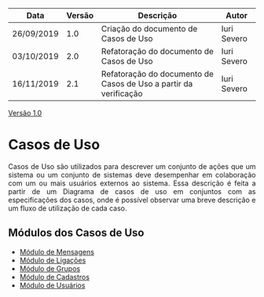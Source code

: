 | Data | Versão | Descrição | Autor |
| --- | --- | --- | --- |
| 26/09/2019 | 1.0 | Criação do documento de Casos de Uso | Iuri Severo |
| 03/10/2019 | 2.0 | Refatoração do documento de Casos de Uso | Iuri Severo |
| 16/11/2019 | 2.1 | Refatoração do documento de Casos de Uso a partir da verificação| Iuri Severo |

[Versão 1.0](/docs/modeling/user_cases/user_casesv1.md)

# Casos de Uso
<p align="justify">
Casos de Uso são utilizados para descrever um conjunto de ações que um sistema ou um conjunto de sistemas deve desempenhar em colaboração com um ou mais usuários externos ao sistema. Essa descrição é feita a partir de um Diagrama de casos de uso em conjuntos com as especificações dos casos, onde é possível observar uma breve descrição e um fluxo de utilização de cada caso.
</p>

## Módulos dos Casos de Uso
* [Módulo de Mensagens](docs/modeling/user_cases/modulo_mensagens.md)
* [Módulo de Ligações](docs/modeling/user_cases/modulo_ligacoes.md)
* [Módulo de Grupos](docs/modeling/user_cases/modulo_grupos.md)
* [Módulo de Cadastros](docs/modeling/user_cases/modulo_cadastros.md)
* [Módulo de Usuários](docs/modeling/user_cases/modulo_usuarios.md)
